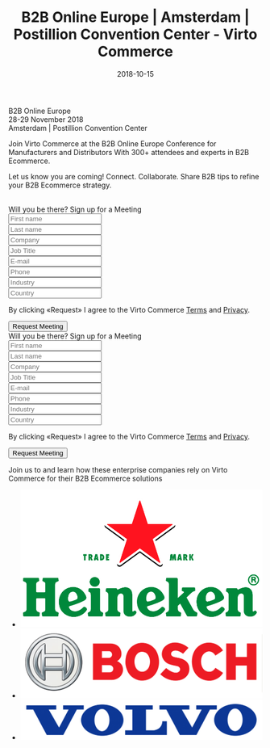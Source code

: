 ﻿---
title: B2B Online Europe | Amsterdam | Postillion Convention Center - Virto Commerce
description: Join Virto Commerce at the B2B Online Europe Conference for Manufacturers and Distributors  With 300+ attendees and experts in B2B Ecommerce
date: 2018-10-15
permalink: events/b2b-online-europe-2018
tags :
---
<article class="main" role="main">
    <div class="amster">
        <div class="amster-bg">
            <div class="responsive">
                <div class="col">
                    <div class="title">B2B Online Europe</div>
                    <div class="date">28-29 November 2018</div>
                    <div class="sub-title">Amsterdam | Postillion Convention Center</div>
                    <p>Join Virto Commerce at the B2B Online Europe Conference
                    for Manufacturers and Distributors  With 300+ attendees
                    and experts in B2B Ecommerce.</p>
                    <p class="size-medium">Let us know you are coming!
                    Connect. Collaborate. Share B2B tips
                    to refine your B2B Ecommerce strategy.</p>
                    <img src="../assets/images/amster/b2b.jpg" alt="">
                </div>
                <div class="col-auto form">
                    <div class="form-t">Will you be there? <span class="br"></span>Sign up for a Meeting</div>
                    <div class="control-group">
                        <input type="text" placeholder="First name" class="form-input">
                    </div>
                    <div class="control-group">
                        <input type="text" placeholder="Last name" class="form-input">
                    </div>
                    <div class="control-group">
                        <input type="text" placeholder="Company" class="form-input">
                    </div>
                    <div class="control-group">
                        <input type="text" placeholder="Job Title" class="form-input">
                    </div>
                    <div class="control-group">
                        <input type="text" placeholder="E-mail" class="form-input">
                    </div>
                    <div class="control-group">
                        <input type="text" placeholder="Phone" class="form-input">
                    </div>
                    <div class="control-group">
                        <input type="text" placeholder="Industry" class="form-input">
                    </div>
                    <div class="control-group">
                        <input type="text" placeholder="Country" class="form-input">
                    </div>
                    <p>By clicking «Request» I agree to the <span class="br"></span>Virto Commerce <a href="#">Terms</a> and <a href="#">Privacy</a>.</p>
                    <button class="button white fill">
                        Request Meeting
                    </button>
                </div>
            </div>
        </div>
    </div>
    <div class="form mobile">
        <div class="responsive">
            <div class="form-t">Will you be there? <span class="br"></span>Sign up for a Meeting</div>
            <div class="cols">
                <div class="form-col">
                    <div class="control-group">
                        <input type="text" placeholder="First name" class="form-input">
                    </div>
                    <div class="control-group">
                        <input type="text" placeholder="Last name" class="form-input">
                    </div>
                    <div class="control-group">
                        <input type="text" placeholder="Company" class="form-input">
                    </div>
                    <div class="control-group">
                        <input type="text" placeholder="Job Title" class="form-input">
                    </div>
                </div>
                <div class="form-col">
                    <div class="control-group">
                        <input type="text" placeholder="E-mail" class="form-input">
                    </div>
                    <div class="control-group">
                        <input type="text" placeholder="Phone" class="form-input">
                    </div>
                    <div class="control-group">
                        <input type="text" placeholder="Industry" class="form-input">
                    </div>
                    <div class="control-group">
                        <input type="text" placeholder="Country" class="form-input">
                    </div>
                </div>
            </div>
            <p>By clicking «Request» I agree to the <span class="br"></span>Virto Commerce <a href="#">Terms</a> and <a href="#">Privacy</a>.</p>
            <button class="button white fill">
                Request Meeting
            </button>
        </div>
    </div>
    <div class="costumers">
        <div class="responsive">
            <p>Join us to and learn how these enterprise companies <span class="br"></span>
            rely on Virto Commerce  for their B2B Ecommerce solutions</p>
            <ul class="list">
                <li class="list-item">
                    <a class="list-link">
                        <img src="assets/images/casestudies/heineken.png" alt="" class="list-pic">
                    </a>
                </li>
                <li class="list-item">
                    <a class="list-link">
                        <img src="assets/images/casestudies/bosch.png" alt="" class="list-pic">
                    </a>
                </li>
                <li class="list-item">
                    <a class="list-link">
                        <img src="assets/images/casestudies/volvo.png" alt="" class="list-pic">
                    </a>
                </li>
            </ul>
        </div>
    </div>
</article>
